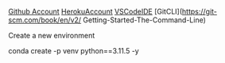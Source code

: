 [Github Account](https://github.com)
[HerokuAccount](https://heroku.com)
[VSCodeIDE](https://code.visualstudio.com/)
[GitCLI](https://git-scm.com/book/en/v2/
Getting-Started-The-Command-Line)

Create a new environment

conda create -p venv python==3.11.5 -y